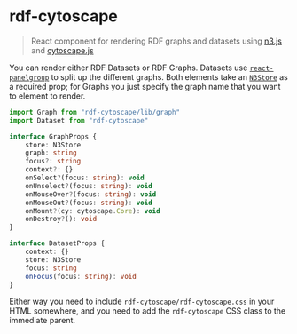 # rdf-cytoscape

> React component for rendering RDF graphs and datasets using [n3.js](https://github.com/rdfjs/N3.js) and [cytoscape.js](https://github.com/cytoscape/cytoscape.js)

You can render either RDF Datasets or RDF Graphs. Datasets use [`react-panelgroup`](https://github.com/DanFessler/react-panelgroup) to split up the different graphs. Both elements take an [`N3Store`](http://rdf.js.org/N3.js/docs/N3Store.html) as a required prop; for Graphs you just specify the graph name that you want to element to render.

```typescript
import Graph from "rdf-cytoscape/lib/graph"
import Dataset from "rdf-cytoscape"
```

```typescript
interface GraphProps {
	store: N3Store
	graph: string
	focus?: string
	context?: {}
	onSelect?(focus: string): void
	onUnselect?(focus: string): void
	onMouseOver?(focus: string): void
	onMouseOut?(focus: string): void
	onMount?(cy: cytoscape.Core): void
	onDestroy?(): void
}

interface DatasetProps {
	context: {}
	store: N3Store
	focus: string
	onFocus(focus: string): void
}
```

Either way you need to include `rdf-cytoscape/rdf-cytoscape.css` in your HTML somewhere, and you need to add the `rdf-cytoscape` CSS class to the immediate parent.
